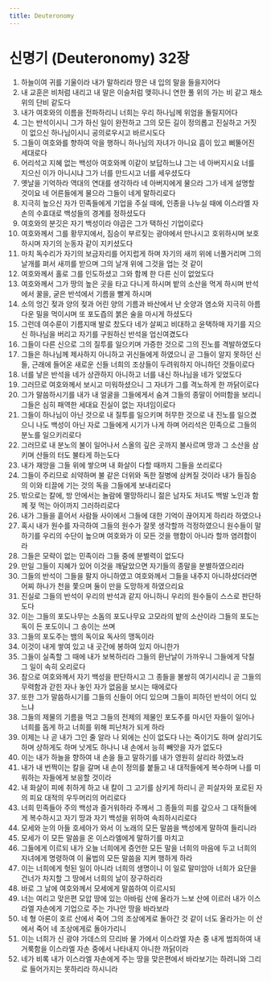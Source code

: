 ```yaml
---
title: Deuteronomy
---
```


# 신명기 (Deuteronomy) 32장
1. 하늘이여 귀를 기울이라 내가 말하리라 땅은 내 입의 말을 들을지어다
1. 내 교훈은 비처럼 내리고 내 말은 이슬처럼 맺히나니 연한 풀 위의 가는 비 같고 채소 위의 단비 같도다
1. 내가 여호와의 이름을 전파하리니 너희는 우리 하나님께 위엄을 돌릴지어다
1. 그는 반석이시니 그가 하신 일이 완전하고 그의 모든 길이 정의롭고 진실하고 거짓이 없으신 하나님이시니 공의로우시고 바르시도다
1. 그들이 여호와를 향하여 악을 행하니 하나님의 자녀가 아니요 흠이 있고 삐뚤어진 세대로다
1. 어리석고 지혜 없는 백성아 여호와께 이같이 보답하느냐 그는 네 아버지시요 너를 지으신 이가 아니시냐 그가 너를 만드시고 너를 세우셨도다
1. 옛날을 기억하라 역대의 연대를 생각하라 네 아버지에게 물으라 그가 네게 설명할 것이요 네 어른들에게 물으라 그들이 네게 말하리로다
1. 지극히 높으신 자가 민족들에게 기업을 주실 때에, 인종을 나누실 때에 이스라엘 자손의 수효대로 백성들의 경계를 정하셨도다
1. 여호와의 분깃은 자기 백성이라 야곱은 그가 택하신 기업이로다
1. 여호와께서 그를 황무지에서, 짐승이 부르짖는 광야에서 만나시고 호위하시며 보호하시며 자기의 눈동자 같이 지키셨도다
1. 마치 독수리가 자기의 보금자리를 어지럽게 하며 자기의 새끼 위에 너풀거리며 그의 날개를 펴서 새끼를 받으며 그의 날개 위에 그것을 업는 것 같이
1. 여호와께서 홀로 그를 인도하셨고 그와 함께 한 다른 신이 없었도다
1. 여호와께서 그가 땅의 높은 곳을 타고 다니게 하시며 밭의 소산을 먹게 하시며 반석에서 꿀을, 굳은 반석에서 기름을 빨게 하시며
1. 소의 엉긴 젖과 양의 젖과 어린 양의 기름과 바산에서 난 숫양과 염소와 지극히 아름다운 밀을 먹이시며 또 포도즙의 붉은 술을 마시게 하셨도다
1. 그런데 여수룬이 기름지매 발로 찼도다 네가 살찌고 비대하고 윤택하매 자기를 지으신 하나님을 버리고 자기를 구원하신 반석을 업신여겼도다
1. 그들이 다른 신으로 그의 질투를 일으키며 가증한 것으로 그의 진노를 격발하였도다
1. 그들은 하나님께 제사하지 아니하고 귀신들에게 하였으니 곧 그들이 알지 못하던 신들, 근래에 들어온 새로운 신들 너희의 조상들이 두려워하지 아니하던 것들이로다
1. 너를 낳은 반석을 네가 상관하지 아니하고 너를 내신 하나님을 네가 잊었도다
1. 그러므로 여호와께서 보시고 미워하셨으니 그 자녀가 그를 격노하게 한 까닭이로다
1. 그가 말씀하시기를 내가 내 얼굴을 그들에게서 숨겨 그들의 종말이 어떠함을 보리니 그들은 심히 패역한 세대요 진실이 없는 자녀임이로다
1. 그들이 하나님이 아닌 것으로 내 질투를 일으키며 허무한 것으로 내 진노를 일으켰으니 나도 백성이 아닌 자로 그들에게 시기가 나게 하며 어리석은 민족으로 그들의 분노를 일으키리로다
1. 그러므로 내 분노의 불이 일어나서 스올의 깊은 곳까지 불사르며 땅과 그 소산을 삼키며 산들의 터도 불타게 하는도다
1. 내가 재앙을 그들 위에 쌓으며 내 화살이 다할 때까지 그들을 쏘리로다
1. 그들이 주리므로 쇠약하며 불 같은 더위와 독한 질병에 삼켜질 것이라 내가 들짐승의 이와 티끌에 기는 것의 독을 그들에게 보내리로다
1. 밖으로는 칼에, 방 안에서는 놀람에 멸망하리니 젊은 남자도 처녀도 백발 노인과 함께 젖 먹는 아이까지 그러하리로다
1. 내가 그들을 흩어서 사람들 사이에서 그들에 대한 기억이 끊어지게 하리라 하였으나
1. 혹시 내가 원수를 자극하여 그들의 원수가 잘못 생각할까 걱정하였으니 원수들이 말하기를 우리의 수단이 높으며 여호와가 이 모든 것을 행함이 아니라 할까 염려함이라
1. 그들은 모략이 없는 민족이라 그들 중에 분별력이 없도다
1. 만일 그들이 지혜가 있어 이것을 깨달았으면 자기들의 종말을 분별하였으리라
1. 그들의 반석이 그들을 팔지 아니하였고 여호와께서 그들을 내주지 아니하셨더라면 어찌 하나가 천을 쫓으며 둘이 만을 도망하게 하였으리요
1. 진실로 그들의 반석이 우리의 반석과 같지 아니하니 우리의 원수들이 스스로 판단하도다
1. 이는 그들의 포도나무는 소돔의 포도나무요 고모라의 밭의 소산이라 그들의 포도는 독이 든 포도이니 그 송이는 쓰며
1. 그들의 포도주는 뱀의 독이요 독사의 맹독이라
1. 이것이 내게 쌓여 있고 내 곳간에 봉하여 있지 아니한가
1. 그들이 실족할 그 때에 내가 보복하리라 그들의 환난날이 가까우니 그들에게 닥칠 그 일이 속히 오리로다
1. 참으로 여호와께서 자기 백성을 판단하시고 그 종들을 불쌍히 여기시리니 곧 그들의 무력함과 갇힌 자나 놓인 자가 없음을 보시는 때에로다
1. 또한 그가 말씀하시기를 그들의 신들이 어디 있으며 그들이 피하던 반석이 어디 있느냐
1. 그들의 제물의 기름을 먹고 그들의 전제의 제물인 포도주를 마시던 자들이 일어나 너희를 돕게 하고 너희를 위해 피난처가 되게 하라
1. 이제는 나 곧 내가 그인 줄 알라 나 외에는 신이 없도다 나는 죽이기도 하며 살리기도 하며 상하게도 하며 낫게도 하나니 내 손에서 능히 빼앗을 자가 없도다
1. 이는 내가 하늘을 향하여 내 손을 들고 말하기를 내가 영원히 살리라 하였노라
1. 내가 내 번쩍이는 칼을 갈며 내 손이 정의를 붙들고 내 대적들에게 복수하며 나를 미워하는 자들에게 보응할 것이라
1. 내 화살이 피에 취하게 하고 내 칼이 그 고기를 삼키게 하리니 곧 피살자와 포로된 자의 피요 대적의 우두머리의 머리로다
1. 너희 민족들아 주의 백성과 즐거워하라 주께서 그 종들의 피를 갚으사 그 대적들에게 복수하시고 자기 땅과 자기 백성을 위하여 속죄하시리로다
1. 모세와 눈의 아들 호세아가 와서 이 노래의 모든 말씀을 백성에게 말하여 들리니라
1. 모세가 이 모든 말씀을 온 이스라엘에게 말하기를 마치고
1. 그들에게 이르되 내가 오늘 너희에게 증언한 모든 말을 너희의 마음에 두고 너희의 자녀에게 명령하여 이 율법의 모든 말씀을 지켜 행하게 하라
1. 이는 너희에게 헛된 일이 아니라 너희의 생명이니 이 일로 말미암아 너희가 요단을 건너가 차지할 그 땅에서 너희의 날이 장구하리라
1. 바로 그 날에 여호와께서 모세에게 말씀하여 이르시되
1. 너는 여리고 맞은편 모압 땅에 있는 아바림 산에 올라가 느보 산에 이르러 내가 이스라엘 자손에게 기업으로 주는 가나안 땅을 바라보라
1. 네 형 아론이 호르 산에서 죽어 그의 조상에게로 돌아간 것 같이 너도 올라가는 이 산에서 죽어 네 조상에게로 돌아가리니
1. 이는 너희가 신 광야 가데스의 므리바 물 가에서 이스라엘 자손 중 내게 범죄하여 내 거룩함을 이스라엘 자손 중에서 나타내지 아니한 까닭이라
1. 네가 비록 내가 이스라엘 자손에게 주는 땅을 맞은편에서 바라보기는 하려니와 그리로 들어가지는 못하리라 하시니라